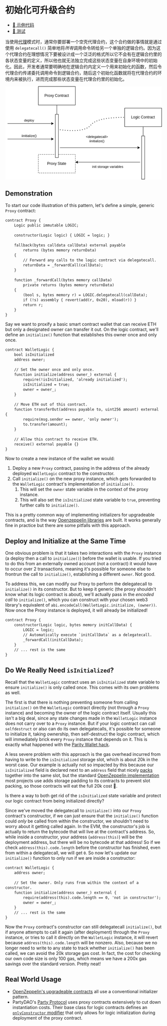 # 初始化可升级合约

- [📜 示例代码](./InitializedProxyWallet.sol)
- [🐞 测试](../../test/InitializedProxyWallet.t.sol)

当使用[代理](../basic-proxies/)模式时，通常你要部署一个空壳代理合约，这个合约做的事情就是通过使用 `delegatecall()` 简单地将*所有*调用命令转给另一个单独的逻辑合约。因为这个代理合约在理想情况下要被设计成一个泛泛的格式所以它不会有在逻辑合约里的各状态变量的定义，所以他也就无法独立完成这些状态变量在自身环境中的初始化。因此，开发者通常要明确地在逻辑合约内定义一个用来初始化的函数，然后令代理合约传递委托调用命令到逻辑合约，随后这个初始化函数就将在代理合约的环境内来被执行，进而完成那些状态变量在代理合约里的初始化。

![proxy with initializer diagram](./initializer.png)

## Demonstration

To start our code illustration of this pattern, let's define a simple, generic `Proxy` contract:

```solidity
contract Proxy {
    Logic public immutable LOGIC;

    constructor(Logic logic) { LOGIC = logic; }

    fallback(bytes calldata callData) external payable
        returns (bytes memory returnData)
    {
        // Forward any calls to the logic contract via delegatecall.
        returnData = _forwardCall(callData);
    }

    function _forwardCall(bytes memory callData)
        private returns (bytes memory returnData)
    {
        (bool s, bytes memory r) = LOGIC.delegatecall(callData);
        if (!s) assembly { revert(add(r, 0x20), mload(r)) }
        return r;
    }
}
```

Say we want to proxify a basic smart contract wallet that can receive ETH but only a designated owner can transfer it out. On the logic contract, we'll define an `initialize()` function that establishes this owner once and only once.

```solidity
contract WalletLogic {
    bool isInitialized
    address owner;

    // Set the owner once and only once.
    function initialize(address owner_) external {
        require(!isInitialized, 'already initialized');
        isInitialized = true;
        owner = owner_;
    }

    // Move ETH out of this contract.
    function transferOut(address payable to, uint256 amount) external {
        require(msg.sender == owner, 'only owner');
        to.transfer(amount);
    }

    // Allow this contract to receive ETH.
    receive() external payable {}
}
```

Now to create a new instance of the wallet we would:
1. Deploy a new `Proxy` contract, passing in the address of the already deployed `WalletLogic` contract to the constructor.
2. Call `initialize()` on the new proxy instance, which gets forwarded to the `WalletLogic` contract's implementation of `initialize()`.
    1. This will set the `owner` state variable in the context of the proxy instance.
    2. This will also set the `isInitialized` state variable to `true`, preventing further calls to `initialize()`.

This is a pretty common way of implementing initializers for upgradeable contracts, and is the way [Openzeppelin libraries](https://docs.openzeppelin.com/upgrades-plugins/1.x/writing-upgradeable) are built. It works generally fine in practice but there are some pitfalls with this approach.

## Deploy and Initialize at the Same Time

One obvious problem is that it takes two interactions with the `Proxy` instance (a deploy then a call to `initialize()`) before the wallet is usable. If you tried to do this from an externally owned account (not a contract) it would have to occur over 2 transactions, meaning it's possible for someone else to frontrun the call to `initialize()`, establishing a different `owner`. Not good.

To address this, we can modify our Proxy to perform the delegatecall to `initialize()` in its constructor. But to keep it generic (the proxy shouldn't know what its logic contract is about), we'll actually pass in the *encoded call* to `initialize()`, which you can construct with your chosen web3 library's equivalent of `abi.encodeCall(WalletLogic.initialize, (owner))`. Now once the Proxy instance is deployed, it will already be initialized!

```solidity
contract Proxy {
    constructor(Logic logic, bytes memory initCallData) {
        LOGIC = logic;
        // Automatically execute `initCallData` as a delegatecall.
        _forwardCall(initCallData);
    }
    // ... rest is the same
}
```

## Do We Really Need `isInitialized`? 

Recall that the `WalletLogic` contract uses an `isInitialized` state variable to ensure `initialize()` is only called once. This comes with its own problems as well.

The first is that there is nothing preventing someone from calling `initialize()` on the `WalletLogic` contract directly (not through a `Proxy` instance) and becoming the owner of the logic contract itself. Usually this isn't a big deal, since any state changes made in the `WalletLogic` instance does not carry over to a `Proxy` instance. But if your logic contract can call `selfdestruct` or also can do its own delegatecalls, it's possible for someone to initialize it, taking ownership, then self-destruct the logic contract, which will immediately brick every `Proxy` instance that depends on it. This is exactly what happened with the [Parity Wallet hack](https://blog.openzeppelin.com/on-the-parity-wallet-multisig-hack-405a8c12e8f7/). 

A less severe problem with this approach is the gas overhead incurred from having to write to the `isInitialized` storage slot, which is about 20k in the worst case. Our example is actually not so impacted by this because our `isInitialized` field is declared next to an `address` field that nicely [packs](../packing-storage/) together into the same slot, but the standard [OpenZeppelin implementation](https://github.com/OpenZeppelin/openzeppelin-upgrades/blob/master/packages/core/contracts/Initializable.sol#L66) most projects use adds storage padding to its contracts to prevent slot packing, so those contracts will eat the full 20k cost 🙈.

Is there a way to both get rid of the `isInitialized` state variable and protect our logic contract from being initialized directly?

Since we've moved the delegatecall to `initialize()` into our `Proxy` contract's constructor, if we can just ensure that the `initialize()` function could *only* be called from within the constructor, we shouldn't need to worry about it getting called again. In the EVM, the constructor's job is actually to return the bytecode that will live at the contract's address. So, while inside a constructor, your address (`address(this)`) will be the deployment address, but there will be no bytecode at that address! So if we check `address(this).code.length` before the constructor has finished, even from within a delegatecall, we will get `0`. So now let's update our `initialize()` function to only run if we are inside a constructor:

```solidity
contract WalletLogic {
    address owner;

    // Set the owner. Only runs from within the context of a constructor.
    function initialize(address owner_) external {
        require(address(this).code.length == 0, 'not in constructor');
        owner = owner_;
    }
    // ... rest is the same
}
```

Now the `Proxy` contract's constructor can still delegatecall `initialize()`, but if anyone attempts to call it again (after deployment) through the `Proxy` instance, or tries to call it directly on the `WalletLogic` instance, it will revert because `address(this).code.length` will be nonzero. Also, because we no longer need to write to any state to track whether `initialize()` has been called, we can avoid the 20k storage gas cost. In fact, the cost for checking our own code size is only 100 gas, which means we have a 200x gas savings over the standard version. Pretty neat!

## Real World Usage
- [OpenZeppelin's upgradeable contracts](https://docs.openzeppelin.com/upgrades-plugins/1.x/writing-upgradeable) all use a conventional initializer pattern.
- PartyDAO's [Party Protocol](https://github.com/PartyDAO/party-protocol) uses proxy contracts extensively to cut down instantiation costs. Their base class for logic contracts defines an [`onlyConstructor` modifier](https://github.com/PartyDAO/party-protocol/blob/main/contracts/utils/Implementation.sol#L24) that only allows for logic initialization during deployment of the proxy contract.
